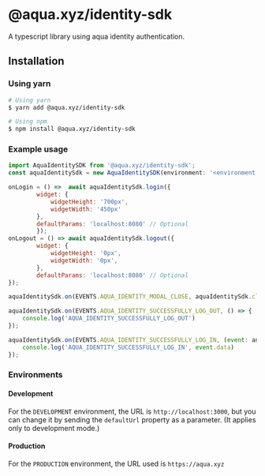 # @aqua.xyz/identity-sdk

A typescript library using aqua identity authentication.

## Installation

### Using yarn

```sh
# Using yarn
$ yarn add @aqua.xyz/identity-sdk

# Using npm
$ npm install @aqua.xyz/identity-sdk
```

### Example usage

```js
import AquaIdentitySDK from '@aqua.xyz/identity-sdk';
const aquaIdentitySdk = new AquaIdentitySDK(environment: '<environment: DEVELOPMENT/PRODUCTION>') // (Required)

onLogin = () =>  await aquaIdentitySdk.login({
        widget: {
            widgetHeight: '700px',
            widgetWidth: '450px'
        },
        defaultParams: 'localhost:8080' // Optional
        });
onLogout = () => await aquaIdentitySdk.logout({
        widget: {
            widgetHeight: '0px',
            widgetWidth: '0px',
        },
        defaultParams: 'localhost:8080' // Optional
});

aquaIdentitySdk.on(EVENTS.AQUA_IDENTITY_MODAL_CLOSE, aquaIdentitySdk.close);

aquaIdentitySdk.on(EVENTS.AQUA_IDENTITY_SUCCESSFULLY_LOG_OUT, () => {
    console.log('AQUA_IDENTITY_SUCCESSFULLY_LOG_OUT')
});

aquaIdentitySdk.on(EVENTS.AQUA_IDENTITY_SUCCESSFULLY_LOG_IN, (event: any) => {
    console.log('AQUA_IDENTITY_SUCCESSFULLY_LOG_IN', event.data)
});
```

### Environments

#### Development

For the `DEVELOPMENT` environment, the URL is `http://localhost:3000`, but you can change it by sending the `defaultUrl` property as a parameter. (It applies only to development mode.)

#### Production

For the `PRODUCTION` environment, the URL used is `https://aqua.xyz`
